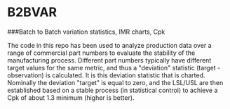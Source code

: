 B2BVAR
======

###Batch to Batch variation statistics, IMR charts, Cpk

The code in this repo has been used to analyze production data over a range of commercial part numbers 
to evaluate the stability of the manufacturing process.  Different part numbers typically have different
target values for the same metric, and thus a "deviation" statistic (target - observation) is 
calculated.  It is this deviation statistic that is charted.  Nominally the deviation "target" is equal
to zero, and the LSL/USL are then established based on a stable process (in statistical control) to
achieve a Cpk of about 1.3 minimum (higher is better).
